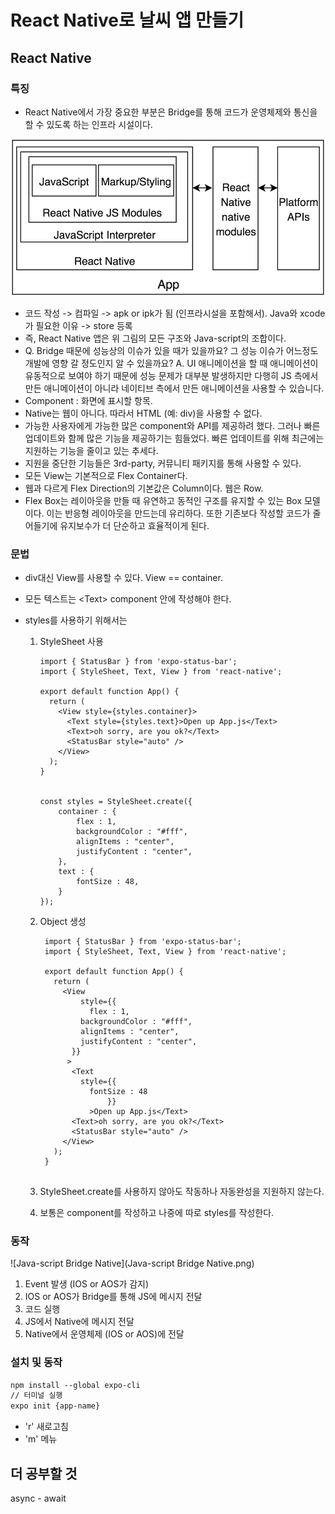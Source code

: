 # React Native로 날씨 앱 만들기

## React Native

### 특징

- React Native에서 가장 중요한 부분은 Bridge를 통해 코드가 운영체제와 통신을 할 수 있도록 하는 인프라 시설이다.


 ![React-Native-Interpreted-approach-architecture](React-Native-Interpreted-approach-architecture.png)



- 코드 작성 -> 컴파일 -> apk or ipk가 됨 (인프라시설을 포함해서). Java와 xcode가 필요한 이유 -> store 등록
- 즉, React Native 앱은 위 그림의 모든 구조와 Java-script의 조합이다.
- Q. Bridge 때문에 성능상의 이슈가 있을 때가 있을까요? 그 성능 이슈가 어느정도 개발에 영향 갈 정도인지 알 수 있을까요?
  A. UI 애니메이션을 할 때 애니메이션이 유동적으로 보여야 하기 때문에 성능 문제가 대부분 발생하지만 다행히 JS 측에서 만든 애니메이션이 아니라 네이티브 측에서 만든 애니메이션을 사용할 수 있습니다.
- Component : 화면에 표시할 항목.
- Native는 웹이 아니다. 따라서 HTML (예: div)을 사용할 수 없다.
- 가능한 사용자에게 가능한 많은 component와 API를 제공하려 했다. 그러나 빠른 업데이트와 함께 많은 기능을 제공하기는 힘들었다. 빠른 업데이트를 위해 최근에는 지원하는 기능을 줄이고 있는 추세다.
- 지원을 중단한 기능들은 3rd-party, 커뮤니티 패키지를 통해 사용할 수 있다.
- 모든 View는 기본적으로 Flex Container다.
- 웹과 다르게 Flex Direction의 기본값은 Column이다. 웹은 Row.
- Flex Box는 레이아웃을 만들 때 유연하고 동적인 구조를 유지할 수 있는 Box 모델이다. 이는 반응형 레이아웃을 만드는데 유리하다. 또한 기존보다 작성할 코드가 줄어들기에 유지보수가 더 단순하고 효율적이게 된다.



### 문법

- div대신 View를 사용할 수 있다. View == container.

- 모든 텍스트는 \<Text> component 안에 작성해야 한다.

- styles를 사용하기 위해서는

  1. StyleSheet 사용

     ```react
     import { StatusBar } from 'expo-status-bar';
     import { StyleSheet, Text, View } from 'react-native';
     
     export default function App() {
       return (
         <View style={styles.container}>
           <Text style={styles.text}>Open up App.js</Text>
           <Text>oh sorry, are you ok?</Text>
           <StatusBar style="auto" />
         </View>
       );
     }
     
     
     const styles = StyleSheet.create({
         container : {
             flex : 1,
             backgroundColor : "#fff",
             alignItems : "center",
             justifyContent : "center",
         },
         text : {
             fontSize : 48,
         }
     });
     ```

     

  2. Object 생성

     ```react
      import { StatusBar } from 'expo-status-bar';
      import { StyleSheet, Text, View } from 'react-native';
      
      export default function App() {
        return (
          <View
              style={{
                flex : 1,
              backgroundColor : "#fff",
              alignItems : "center",
              justifyContent : "center",
            }}
           >
            <Text
              style={{
                fontSize : 48
                    }}
                >Open up App.js</Text>
            <Text>oh sorry, are you ok?</Text>
            <StatusBar style="auto" />
          </View>
        );
      }
      
     
     ```


  3. StyleSheet.create를 사용하지 않아도 작동하나 자동완성을 지원하지 않는다.
  4. 보통은 component를 작성하고 나중에 따로 styles를 작성한다. 



### 동작

![Java-script Bridge Native](Java-script Bridge Native.png)

1. Event 발생 (IOS or AOS가 감지)
2. IOS or AOS가 Bridge를 통해 JS에 메시지 전달
3. 코드 실행
4. JS에서 Native에 메시지 전달
5. Native에서 운영체제 (IOS or AOS)에 전달



### 설치 및 동작

```tex
npm install --global expo-cli
// 터미널 실행
expo init {app-name}

```

- 'r' 새로고침
- 'm' 메뉴





## 더 공부할 것

async - await
